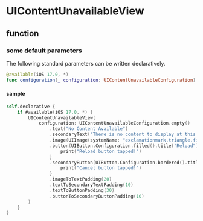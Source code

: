 # UIContentUnavailableView

## function

### some default parameters

The following standard parameters can be written declaratively.

```swift
@available(iOS 17.0, *)
func configuration(_ configuration: UIContentUnavailableConfiguration) -> Self
```

#### sample

```swift
self.declarative {
    if #available(iOS 17.0, *) {
        UIContentUnavailableView(
            configuration: UIContentUnavailableConfiguration.empty()
                .text("No Content Available")
                .secondaryText("There is no content to display at this time.")
                .image(UIImage(systemName: "exclamationmark.triangle.fill"))
                .button(UIButton.Configuration.filled().title("Reload")) { _ in
                    print("Reload button tapped!")
                }
                .secondaryButton(UIButton.Configuration.bordered().title("Cancel")) { _ in
                    print("Cancel button tapped!")
                }
                .imageToTextPadding(20)
                .textToSecondaryTextPadding(10)
                .textToButtonPadding(30)
                .buttonToSecondaryButtonPadding(10)
        )
    }
}
```
